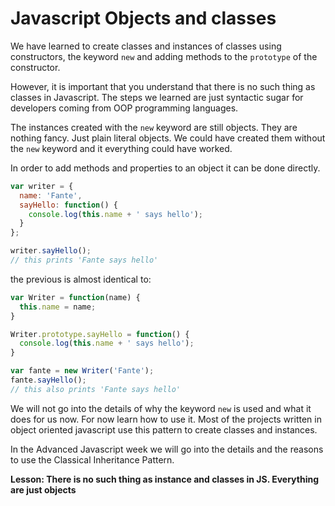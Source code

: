 # Javascript Objects and classes

We have learned to create classes and instances of classes using constructors, the keyword `new` and adding methods to the `prototype` of the constructor.

However, it is important that you understand that there is no such thing as classes in Javascript. The steps we learned are just syntactic sugar for developers coming from OOP programming languages.

The instances created with the `new` keyword are still objects. They are nothing fancy. Just plain literal objects. We could have created them without the `new` keyword and it everything could have worked.

In order to add methods and properties to an object it can be done directly.

```javascript
var writer = {
  name: 'Fante',
  sayHello: function() {
    console.log(this.name + ' says hello');
  }
};

writer.sayHello();
// this prints 'Fante says hello'
```

the previous is almost identical to:

```javascript
var Writer = function(name) {
  this.name = name;
}

Writer.prototype.sayHello = function() {
  console.log(this.name + ' says hello');
}

var fante = new Writer('Fante');
fante.sayHello();
// this also prints 'Fante says hello'
```

We will not go into the details of why the keyword `new` is used and what it does for us now. For now learn how to use it. Most of the projects written in object oriented javascript use this pattern to create classes and instances.

In the Advanced Javascript week we will go into the details and the reasons to use the Classical Inheritance Pattern.

**Lesson: There is no such thing as instance and classes in JS. Everything are just objects**
